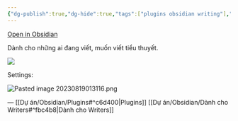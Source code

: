 ```yaml
---
{"dg-publish":true,"dg-hide":true,"tags":["plugins obsidian writing"],"permalink":"/du-an/obsidian/writing-viet-tieu-thuyet/","hide":true,"dgPassFrontmatter":true}
---
```


[Open in Obsidian](obsidian://show-plugin?id=writing)

Dành cho những ai đang viết, muốn viết tiểu thuyết.

![](https://i.imgur.com/DXRkaZQ.gif)

Settings:

![Pasted image 20230819013116.png](/img/user/Z_Attachment/Pasted%20image%2020230819013116.png)

—
[[Dự án/Obsidian/Plugins#^c6d400\|Plugins]]
[[Dự án/Obsidian/Dành cho Writers#^fbc4b8\|Dành cho Writers]]